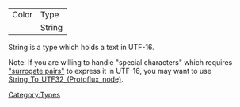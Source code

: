 |       |        |
|-------|--------|
| Color | Type   |
|       | String |

String is a type which holds a text in UTF-16.

Note: If you are willing to handle "special characters" which requires
["surrogate
pairs"](https://en.wikipedia.org/wiki/Universal_Character_Set_characters#Surrogates)
to express it in UTF-16, you may want to use
[String_To_UTF32_(Protoflux_node)](String_To_UTF32_(Protoflux_node) "wikilink").

[Category:Types](Category:Types "wikilink")